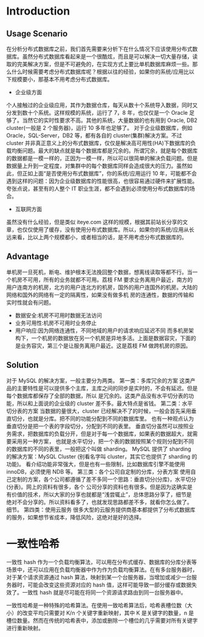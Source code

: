 # Introduction

## Usage Scenario

在分析分布式数据库之前，我们首先需要来分析下在什么情况下应该使用分布式数据库。虽然分布式数据库看起来是一个很酷炫，而且是可以解决一切大量存储，读取的完美解决方案，但是不可避免的，在实现方式上要比单机数据库麻烦一些。那么什么时候需要考虑分布式数据库呢？根据以往的经验，如果你的系统/应用比以下规模要小，那基本不用考虑分布式数据库。

- 企业级方面

个人接触过的企业级应用，其作为数据仓库，每天从数十个系统导入数据，同时又分发到数十个系统。这样规模的系统，运行了 7，8 年，也仅仅是一个 Oracle 足够了。当然它的实时性要求不高。其他的系统，大量数据的也有用到 Oracle, DB2 cluster(一般是 2 个服务器)，运行 10 多年也足够了。
对于企业级数据库，例如 Oracle，SQL-Server，DB2 等，都有各自的 cluster(集群)解决方案。不过 cluster 并非真正意义上的分布式数据库，仅仅是解决高可用性(HA)下数据库的负载均衡问题。最大的缺点就是每个数据库都是冗余的。所谓冗余，就是每个数据库的数据都是一模一样的，正因为一模一样，所以可以很简单的解决负载问题。但是数据量上升到一定程度，对集群中的每个数据库同样会造成很大的压力。虽然如此，但正如上面“是否使用分布式数据库”，你的系统/应用运行 10 年，可能都不会遇到这样的问题：因为企业级数据库的性能很高，也很容易通过硬件来扩展性能。夸张点说，甚至有的人整个 IT 职业生涯，都不会遇到必须使用分布式数据库的场合。

- 互联网方面

虽然没有什么经验，但是类似 iteye.com 这样的规模，根据其前站长分享的文章，也仅仅使用了缓存，没有使用分布式数据库。所以，如果你的系统/应用从长远来看，比以上两个规模都小，或者相当的话，是不用考虑分布式数据库的。

## Advantage

单机房一旦死机，断电、维护根本无法挽回整个数据，想离线读取等都不行。当一个机房不可用，所有的业务就都不可用。荔枝 FM 要求业务离用户最近，南方的用户连南方的机房，北方的用户连北方的机房，国外的用户连国外的机房。大陆的网络和国外的网络有一定的隔离性，如果没有做多机 房的连通性，数据的传输和实时性就会有问题。

- 数据安全:机房不可用时数据无法访问
- 业务可用性:机房不可用时业务停止
- 用户响应:因为网络连通性，不同地域的用户的请求响应延迟不同
  而多机房架构下，一个机房的数据放在另一个机房是异地多活。上面是数据容灾，下面的是业务容灾，第三个是让服务离用户最近。这是荔枝 FM 做跨机房的原因。

## Solution

对于 MySQL 的解决方案，一般主要分为两类。
第一类：多库冗余的方案
这类产品的主要特性是可以提供多个主库，主库之间的同步是实时的，不会有延迟。但是每个数据库都保存了全部的数据，所以
是冗余的。这类产品没有水平切分表的功能，所以和上面说的企业级的 cluster 差不多。最大特点是省钱。
第二类：水平切分表的方案
当数据的量很大，cluster 已经解决不了的时候，一般会首先采用垂直切分，也就是分库。把不同的功能分配到不同的数据库里。
也有一种观点认为垂直切分是把一个表的字段切分，分配到不同的表里。
垂直切分虽然可以按照业务需求，把数据库的负载分开，但是对于每一个数据库，如果表的数据超大，就需要采用另一种方案，
也就是水平切分，把一个表的数据按照某个规则分配到不同的数据库的不同的表里，一般把这个叫做 sharding。
MySQL 提供了 sharding 的解决方案：MySQL Cluster (别看名字叫 cluster，其实它也提供了 sharding 的功能)。
看介绍功能非常强大，但是也有一些限制，比如数据库引擎不能使用 innoDB，必须使用 NDB 等。
第三类：各个公司自定制的分库，分表方案
使用自己定制的方案，各个公司都遵循了差不多同一个思路：垂直切分(分库)，水平切分(分表)。网上的资料有很多，各个
公司分享的资料也有很多。但是因为这确实是有价值的技术，所以大家的分享也就都是“浅尝辄止”，总体思路分享了，细节是
绝对不会分享的。所以资料看多了，也就发现思路都差不多，就看你怎么做了。
细节。
第四类：使用云服务
很多大型的云服务提供商基本都提供了分布式数据库的服务，如果想节省成本，降低风险，这绝对是好的选择。

# 一致性哈希

一致性 hash 作为一个负载均衡算法，可以用在分布式缓存、数据库的分库分表等场景中，还可以应用在负载均衡器中作为作为负载均衡算法。在有多台服务器时，对于某个请求资源通过 hash 算法，映射到某一个台服务器，当增加或减少一台服务器时，可能会改变这些资源对应的 hash 值，这样可能导致一部分缓存或数据失效了。一致性 hash 就是尽可能在将同一个资源请求路由到同一台服务器中。

一致性哈希是一种特殊的哈希算法。在使用一致哈希算法后，哈希表槽位数（大小）的改变平均只需要对 K/n 个关键字重新映射，其中 K 是关键字的数量，n 是槽位数量。然而在传统的哈希表中，添加或删除一个槽位的几乎需要对所有关键字进行重新映射。
